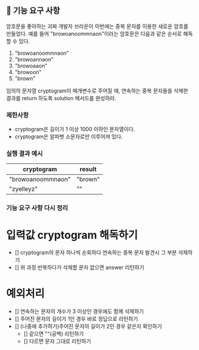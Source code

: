 ## 🚀 기능 요구 사항

암호문을 좋아하는 괴짜 개발자 브라운이 이번에는 중복 문자를 이용한 새로운 암호를 만들었다. 예를 들어 "browoanoommnaon"이라는 암호문은 다음과 같은 순서로 해독할 수 있다.

1. "browoanoommnaon"
2. "browoannaon"
3. "browoaaon"
4. "browoon"
5. "brown"

임의의 문자열 cryptogram이 매개변수로 주어질 때, 연속하는 중복 문자들을 삭제한 결과를 return 하도록 solution 메서드를 완성하라.

### 제한사항

- cryptogram은 길이가 1 이상 1000 이하인 문자열이다.
- cryptogram은 알파벳 소문자로만 이루어져 있다.

### 실행 결과 예시

| cryptogram        | result  |
| ----------------- | ------- |
| "browoanoommnaon" | "brown" |
| "zyelleyz"        | ""      |

### 기능 요구 사항 다시 정리

# 입력값 cryptogram 해독하기

- [] cryptogram의 문자 하나씩 순회하다 연속하는 중복 문자 발견시 그 부분 삭제하기
- [] 위 과정 반복하다가 삭제할 문자 없으면 answer 리턴하기

# 예외처리

- [] 연속하는 문자의 개수가 3 이상인 경우에도 함께 삭제하기
- [] 주어진 문자의 길이가 1인 경우 바로 정답으로 리턴하기
- [] (나중에 추가하기)주어진 문자의 길이가 2인 경우 같은지 확인하기
  - [] 같으면 ""(공백) 리턴하기
  - [] 다르면 문자 그대로 리턴하기
